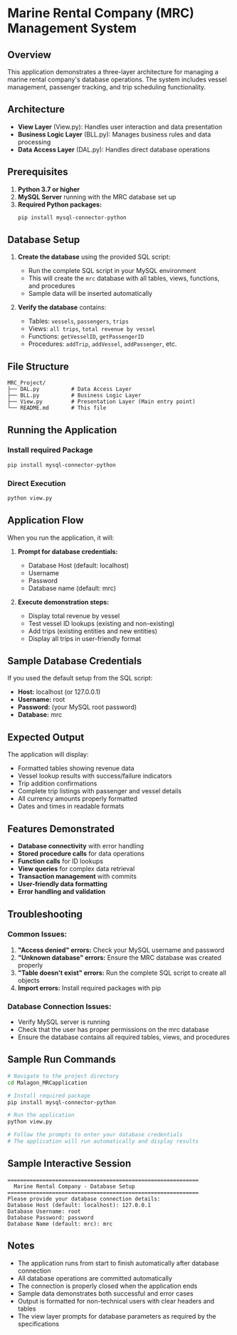 # Marine Rental Company (MRC) Management System

## Overview

This application demonstrates a three-layer architecture for managing a marine rental company's database operations. The system includes vessel management, passenger tracking, and trip scheduling functionality.

## Architecture

- **View Layer** (View.py): Handles user interaction and data presentation
- **Business Logic Layer** (BLL.py): Manages business rules and data processing
- **Data Access Layer** (DAL.py): Handles direct database operations

## Prerequisites

1. **Python 3.7 or higher**
2. **MySQL Server** running with the MRC database set up
3. **Required Python packages:**
   ```bash
   pip install mysql-connector-python
   ```

## Database Setup

1. **Create the database** using the provided SQL script:

   - Run the complete SQL script in your MySQL environment
   - This will create the `mrc` database with all tables, views, functions, and procedures
   - Sample data will be inserted automatically

2. **Verify the database** contains:
   - Tables: `vessels`, `passengers`, `trips`
   - Views: `all trips`, `total revenue by vessel`
   - Functions: `getVesselID`, `getPassengerID`
   - Procedures: `addTrip`, `addVessel`, `addPassenger`, etc.

## File Structure

```
MRC_Project/
├── DAL.py          # Data Access Layer
├── BLL.py          # Business Logic Layer
├── View.py         # Presentation Layer (Main entry point)
└── README.md       # This file
```

## Running the Application

### Install required Package

```bash
pip install mysql-connector-python
```

### Direct Execution

```bash
python view.py
```

## Application Flow

When you run the application, it will:

1. **Prompt for database credentials:**

   - Database Host (default: localhost)
   - Username
   - Password
   - Database name (default: mrc)

2. **Execute demonstration steps:**
   - Display total revenue by vessel
   - Test vessel ID lookups (existing and non-existing)
   - Add trips (existing entities and new entities)
   - Display all trips in user-friendly format

## Sample Database Credentials

If you used the default setup from the SQL script:

- **Host:** localhost (or 127.0.0.1)
- **Username:** root
- **Password:** (your MySQL root password)
- **Database:** mrc

## Expected Output

The application will display:

- Formatted tables showing revenue data
- Vessel lookup results with success/failure indicators
- Trip addition confirmations
- Complete trip listings with passenger and vessel details
- All currency amounts properly formatted
- Dates and times in readable formats

## Features Demonstrated

- **Database connectivity** with error handling
- **Stored procedure calls** for data operations
- **Function calls** for ID lookups
- **View queries** for complex data retrieval
- **Transaction management** with commits
- **User-friendly data formatting**
- **Error handling and validation**

## Troubleshooting

### Common Issues:

1. **"Access denied" errors:** Check your MySQL username and password
2. **"Unknown database" errors:** Ensure the MRC database was created properly
3. **"Table doesn't exist" errors:** Run the complete SQL script to create all objects
4. **Import errors:** Install required packages with pip

### Database Connection Issues:

- Verify MySQL server is running
- Check that the user has proper permissions on the mrc database
- Ensure the database contains all required tables, views, and procedures

## Sample Run Commands

```bash
# Navigate to the project directory
cd Malagon_MRCapplication

# Install required package
pip install mysql-connector-python

# Run the application
python view.py

# Follow the prompts to enter your database credentials
# The application will run automatically and display results
```

## Sample Interactive Session

```
============================================================
  Marine Rental Company - Database Setup
============================================================
Please provide your database connection details:
Database Host (default: localhost): 127.0.0.1
Database Username: root
Database Password: password
Database Name (default: mrc): mrc
```

## Notes

- The application runs from start to finish automatically after database connection
- All database operations are committed automatically
- The connection is properly closed when the application ends
- Sample data demonstrates both successful and error cases
- Output is formatted for non-technical users with clear headers and tables
- The view layer prompts for database parameters as required by the specifications
